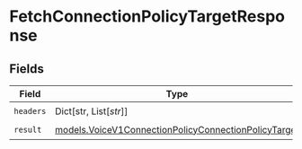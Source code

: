 # FetchConnectionPolicyTargetResponse


## Fields

| Field                                                                                                              | Type                                                                                                               | Required                                                                                                           | Description                                                                                                        |
| ------------------------------------------------------------------------------------------------------------------ | ------------------------------------------------------------------------------------------------------------------ | ------------------------------------------------------------------------------------------------------------------ | ------------------------------------------------------------------------------------------------------------------ |
| `headers`                                                                                                          | Dict[str, List[*str*]]                                                                                             | :heavy_check_mark:                                                                                                 | N/A                                                                                                                |
| `result`                                                                                                           | [models.VoiceV1ConnectionPolicyConnectionPolicyTarget](../models/voicev1connectionpolicyconnectionpolicytarget.md) | :heavy_check_mark:                                                                                                 | N/A                                                                                                                |